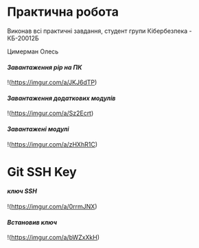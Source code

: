 # Практична робота
Виконав всі практичні завдання, студент групи Кібербезпека - КБ-20012Б

Цимерман Олесь




#### _Завантаження pip на ПК_
!(https://imgur.com/a/JKJ6dTP)

#### _Завантаження додаткових модулів_
!(https://imgur.com/a/Sz2Ecrt)

#### _Завантажені модулі_
!(https://imgur.com/a/zHXhR1C)

# Git SSH Key

#### _ключ SSH_
!(https://imgur.com/a/0rrmJNX)

#### _Встановив ключ_
!(https://imgur.com/a/bWZxXkH)
